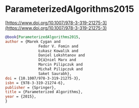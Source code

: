 # ParameterizedAlgorithms2015

[https://www.doi.org/10.1007/978-3-319-21275-3](https://www.doi.org/10.1007/978-3-319-21275-3)

```bibtex
@book{ParameterizedAlgorithms2015,
author = {Marek Cygan and
               Fedor V. Fomin and
               Łukasz Kowalik and
               Daniel Lokshtanov and
               D{á}niel Marx and
               Marcin Pilipczuk and
               Michał Pilipczuk and
               Saket Saurabh},
doi = {10.1007/978-3-319-21275-3},
isbn = {978-3-319-21274-6},
publisher = {Springer},
title = {Parameterized Algorithms},
year = {2015},
}
```